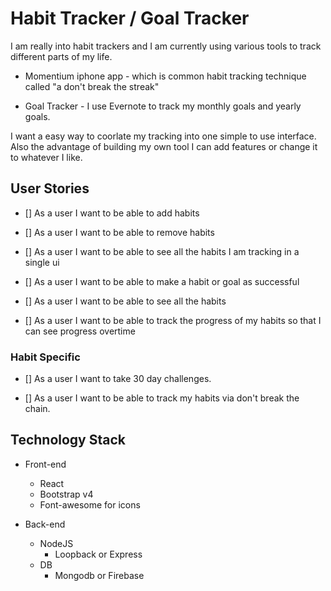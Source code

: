 # Habit Tracker / Goal Tracker

I am really into habit trackers and I am currently using various tools to track different parts of my life.

- Momentium iphone app - which is common habit tracking technique called "a don't break the streak"

- Goal Tracker - I use Evernote to track my monthly goals and yearly goals. 

I want a easy way to coorlate my tracking into one simple to use interface. Also the advantage of building my own tool I can add features or change it to whatever I like.

## User Stories

- [] As a user I want to be able to add habits

- [] As a user I want to be able to remove habits

- [] As a user I want to be able to see all the habits I am tracking in a single ui

- [] As a user I want to be able to make a habit or goal as successful

- [] As a user I want to be able to see all the habits

- [] As a user I want to be able to track the progress of my habits so that I can see progress overtime


### Habit Specific
- [] As a user I want to take 30 day challenges.

- [] As a user I want to be able to track my habits via don't break the chain.

## Technology Stack

* Front-end
    * React
    * Bootstrap v4
    * Font-awesome for icons

* Back-end
    * NodeJS 
        - Loopback or Express 
    * DB
        * Mongodb or Firebase